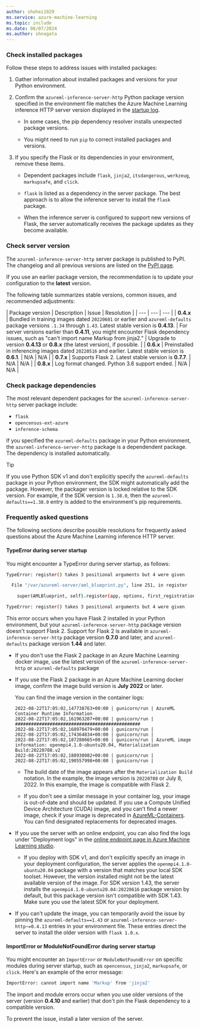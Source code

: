 ```yaml
---
author: shohei1029
ms.service: azure-machine-learning
ms.topic: include
ms.date: 08/07/2024
ms.author: shnagata
---
```


### Check installed packages

Follow these steps to address issues with installed packages:

1. Gather information about installed packages and versions for your Python environment.

1. Confirm the `azureml-inference-server-http` Python package version specified in the environment file matches the Azure Machine Learning inference HTTP server version displayed in the [startup log](../how-to-inference-server-http.md#view-startup-logs).

   - In some cases, the pip dependency resolver installs unexpected package versions.

   - You might need to run `pip` to correct installed packages and versions.

1. If you specify the Flask or its dependencies in your environment, remove these items.

   - Dependent packages include `flask`, `jinja2`, `itsdangerous`, `werkzeug`, `markupsafe`, and `click`.

   - `flask` is listed as a dependency in the server package. The best approach is to allow the inference server to install the `flask` package.

   - When the inference server is configured to support new versions of Flask, the server automatically receives the package updates as they become available.

### Check server version

The `azureml-inference-server-http` server package is published to PyPI. The changelog and all previous versions are listed on the [PyPI page](https://pypi.org/project/azureml-inference-server-http/).

If you use an earlier package version, the recommendation is to update your configuration to the **latest** version.

The following table summarizes stable versions, common issues, and recommended adjustments:

| Package version | Description | Issue | Resolution |
| --- | --- | --- |
| **0.4.x** | Bundled in training images dated `20220601` or earlier and `azureml-defaults` package versions `.1.34` through `1.43`. Latest stable version is **0.4.13**. | For server versions earlier than **0.4.11**, you might encounter Flask dependency issues, such as "can't import name Markup from jinja2." | Upgrade to version **0.4.13** or **0.8.x** (the latest version), if possible. |
| **0.6.x** | Preinstalled in inferencing images dated `20220516` and earlier. Latest stable version is **0.6.1**. | N/A | N/A |
| **0.7.x** | Supports Flask 2. Latest stable version is **0.7.7**. | N/A | N/A |
| **0.8.x** | Log format changed. Python 3.6 support ended. | N/A | N/A |

<!-- Reviewer: Confirm if other versions or common issues + resolutions should be listed. The last major update to this topic was about 2 years ago. -->

### Check package dependencies

The most relevant dependent packages for the `azureml-inference-server-http` server package include: 

- `flask`
- `opencensus-ext-azure`
- `inference-schema`
  
If you specified the `azureml-defaults` package in your Python environment, the `azureml-inference-server-http` package is a dependendent package. The dependency is installed automatically.

> [!TIP]
> If you use Python SDK v1 and don't explicitly specify the `azureml-defaults` package in your Python environment, the SDK might automatically add the package. However, the packager version is locked relative to the SDK version. For example, if the SDK version is `1.38.0`, then the `azureml-defaults==1.38.0` entry is added to the environment's pip requirements.

### Frequently asked questions

The following sections describe possible resolutions for frequently asked questions about the Azure Machine Learning inference HTTP server.

#### TypeError during server startup

You might encounter a TypeError during server startup, as follows:

```bash
TypeError: register() takes 3 positional arguments but 4 were given

  File "/var/azureml-server/aml_blueprint.py", line 251, in register

    super(AMLBlueprint, self).register(app, options, first_registration)

TypeError: register() takes 3 positional arguments but 4 were given
```

This error occurs when you have Flask 2 installed in your Python environment, but your `azureml-inference-server-http` package version doesn't support Flask 2. Support for Flask 2 is available in `azureml-inference-server-http` package version **0.7.0** and later, and `azureml-defaults` package version **1.44** and later.

- If you don't use the Flask 2 package in an Azure Machine Learning docker image, use the latest version of the `azureml-inference-server-http` or `azureml-defaults` package

- If you use the Flask 2 package in an Azure Machine Learning docker image, confirm the image build version is **July 2022** or later.

   You can find the image version in the container logs:

   ```console
   2022-08-22T17:05:02,147738763+00:00 | gunicorn/run | AzureML Container Runtime Information
   2022-08-22T17:05:02,161963207+00:00 | gunicorn/run | ###############################################
   2022-08-22T17:05:02,168970479+00:00 | gunicorn/run | 
   2022-08-22T17:05:02,174364834+00:00 | gunicorn/run | 
   2022-08-22T17:05:02,187280665+00:00 | gunicorn/run | AzureML image information: openmpi4.1.0-ubuntu20.04, Materialization Build:20220708.v2
   2022-08-22T17:05:02,188930082+00:00 | gunicorn/run | 
   2022-08-22T17:05:02,190557998+00:00 | gunicorn/run | 
   ```

   - The build date of the image appears after the `Materialization Build` notation. In the example, the image version is `20220708` or July 8, 2022. In this example, the image is compatible with Flask 2.
   
   - If you don't see a similar message in your container log, your image is out-of-date and should be updated. If you use a Compute Unified Device Architecture (CUDA) image, and you can't find a newer image, check if your image is deprecated in [AzureML-Containers](https://github.com/Azure/AzureML-Containers). You can find designated replacements for deprecated images.

- If you use the server with an online endpoint, you can also find the logs under "Deployment logs" in the [online endpoint page in Azure Machine Learning studio](https://ml.azure.com/endpoints).

   - If you deploy with SDK v1, and don't explicitly specify an image in your deployment configuration, the server applies the `openmpi4.1.0-ubuntu20.04` package with a version that matches your local SDK toolset. However, the version installed might not be the latest available version of the image. For SDK version 1.43, the server installs the `openmpi4.1.0-ubuntu20.04:20220616` package version by default, but this package version isn't compatible with SDK 1.43. Make sure you use the latest SDK for your deployment.

- If you can't update the image, you can temporarily avoid the issue by pinning the `azureml-defaults==1.43` or `azureml-inference-server-http~=0.4.13` entries in your environment file. These entries direct the server to install the older version with `flask 1.0.x`.

#### ImportError or ModuleNotFoundError during server startup

You might encounter an `ImportError` or `ModuleNotFoundError` on specific modules during server startup, such as  `opencensus`, `jinja2`, `markupsafe`, or `click`. Here's an example of the error message:

```bash
ImportError: cannot import name 'Markup' from 'jinja2'
```

The import and module errors occur when you use older versions of the server (version **0.4.10** and earlier) that don't pin the Flask dependency to a compatible version. 

To prevent the issue, install a later version of the server.
